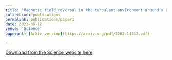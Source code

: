 ```yaml
---
title: "Magnetic field reversal in the turbulent environment around a repeating fast radio burst"
collection: publications
permalink: publications/paper1
date: 2023-05-12
venue: 'Science'
paperurl: [ArXiv version](https://arxiv.org/pdf/2202.11112.pdf)

---
```


[Download from the Science website here](https://www.science.org/stoken/author-tokens/ST-1190/full)


